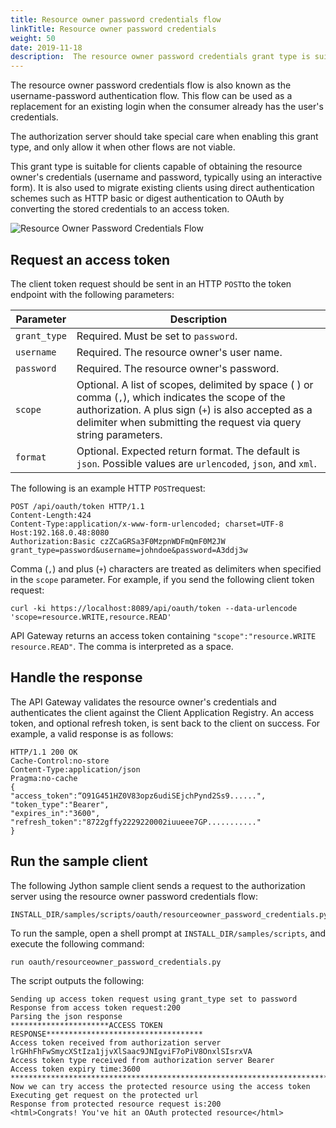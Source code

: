 ```yaml
---
title: Resource owner password credentials flow
linkTitle: Resource owner password credentials
weight: 50
date: 2019-11-18
description:  The resource owner password credentials grant type is suitable in cases where the resource owner has a trust relationship with the client (for example, the device operating system or a highly privileged application).
---
```


The resource owner password credentials flow is also known as the username-password authentication flow. This flow can be used as a replacement for an existing login when the consumer already has the user's credentials.

The authorization server should take special care when enabling this grant type, and only allow it when other flows are not viable.

This grant type is suitable for clients capable of obtaining the resource owner's credentials (username and password, typically using an interactive form). It is also used to migrate existing clients using direct authentication schemes such as HTTP basic or digest authentication to OAuth by converting the stored credentials to an access token.

![Resource Owner Password Credentials Flow](/Images/OAuth/APIgw_Resc_own_pwd_cred_flow.png)

## Request an access token

The client token request should be sent in an HTTP `POST`to the token endpoint with the following parameters:

| Parameter    | Description                                                                   |
|--------------|-------------------------------------------------------------------------------|
| `grant_type` | Required. Must be set to `password`.                                          |
| `username`   | Required. The resource owner's user name.                                     |
| `password`   | Required. The resource owner's password.                                      |
| `scope`      | Optional. A list of scopes, delimited by space ( ) or comma (`,`), which indicates the scope of the authorization. A plus sign (`+`) is also accepted as a delimiter when submitting the request via query string  parameters.                                     |
| `format`     | Optional. Expected return format. The default is `json`. Possible values are `urlencoded`,                                                           `json`, and `xml`. |

The following is an example HTTP `POST`request:

```
POST /api/oauth/token HTTP/1.1
Content-Length:424
Content-Type:application/x-www-form-urlencoded; charset=UTF-8
Host:192.168.0.48:8080
Authorization:Basic czZCaGRSa3F0MzpnWDFmQmF0M2JW
grant_type=password&username=johndoe&password=A3ddj3w
```

Comma (`,`) and plus (`+`) characters are treated as delimiters when specified in the `scope` parameter. For example, if you send the following client token request:

```
curl -ki https://localhost:8089/api/oauth/token --data-urlencode 'scope=resource.WRITE,resource.READ'
```

API Gateway returns an access token containing `"scope":"resource.WRITE resource.READ"`. The comma is interpreted as a space.

## Handle the response

The API Gateway validates the resource owner's credentials and authenticates the client against the Client Application Registry. An access token, and optional refresh token, is sent back to the client on success. For example, a valid response is as follows:

```
HTTP/1.1 200 OK
Cache-Control:no-store
Content-Type:application/json
Pragma:no-cache
{
"access_token":“O91G451HZ0V83opz6udiSEjchPynd2Ss9......",
"token_type":"Bearer",
"expires_in":"3600",
"refresh_token":"8722gffy2229220002iuueee7GP..........."
}
```

## Run the sample client

The following Jython sample client sends a request to the authorization server using the resource owner password credentials flow:

```
INSTALL_DIR/samples/scripts/oauth/resourceowner_password_credentials.py
```

To run the sample, open a shell prompt at `INSTALL_DIR/samples/scripts`, and execute the following command:

```
run oauth/resourceowner_password_credentials.py
```

The script outputs the following:

```
Sending up access token request using grant_type set to password
Response from access token request:200
Parsing the json response
**********************ACCESS TOKEN RESPONSE***********************************
Access token received from authorization server lrGHhFhFwSmycXStIza1jjvXlSaac9JNIgviF7oPiV8OnxlSIsrxVA
Access token type received from authorization server Bearer
Access token expiry time:3600
******************************************************************************
Now we can try access the protected resource using the access token
Executing get request on the protected url
Response from protected resource request is:200
<html>Congrats! You've hit an OAuth protected resource</html>
```
